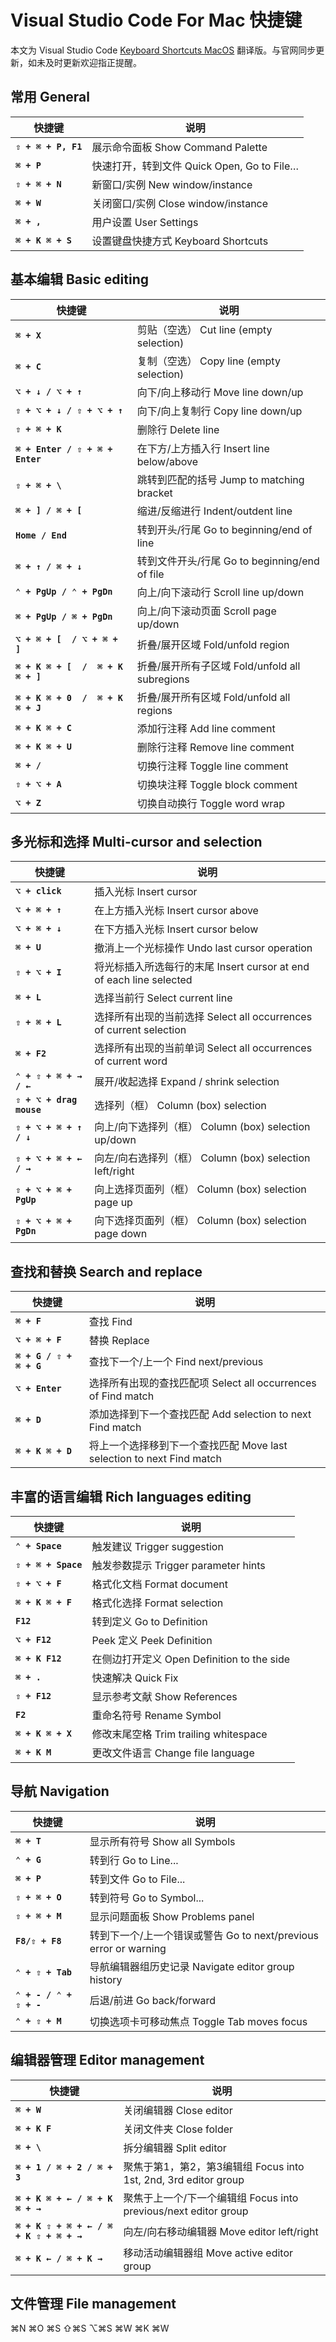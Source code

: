 # Visual Studio Code For Mac 快捷键

本文为 Visual Studio Code [Keyboard Shortcuts MacOS](https://code.visualstudio.com/shortcuts/keyboard-shortcuts-macos.pdf) 翻译版。与官网同步更新，如未及时更新欢迎指正提醒。

## 常用 General

| 快捷键 | 说明 |
| --- | --- |
| **`⇧ + ⌘ + P, F1`** | 展示命令面板 Show Command Palette |
| **`⌘ + P`** | 快速打开，转到文件 Quick Open, Go to File… |
| **`⇧ + ⌘ + N`** | 新窗口/实例 New window/instance |
| **`⌘ + W`** |  关闭窗口/实例 Close window/instance |
| **`⌘ + ,`** | 用户设置 User Settings |
| **`⌘ + K ⌘ + S`** | 设置键盘快捷方式 Keyboard Shortcuts |

## 基本编辑 Basic editing

| 快捷键 | 说明 |
| --- | --- |
| **`⌘ + X`** | 剪贴（空选） Cut line (empty selection) |
| **`⌘ + C`** | 复制（空选） Copy line (empty selection) |
| **`⌥ + ↓ / ⌥ + ↑`** | 向下/向上移动行 Move line down/up |
| **`⇧ + ⌥ + ↓ / ⇧ + ⌥ + ↑`** | 向下/向上复制行 Copy line down/up |
| **`⇧ + ⌘ + K`** | 删除行 Delete line |
| **`⌘ + Enter / ⇧ + ⌘ + Enter`**  | 在下方/上方插入行 Insert line below/above |
| **`⇧ + ⌘ + \`** | 跳转到匹配的括号 Jump to matching bracket |
| **`⌘ + ] / ⌘ + [`** | 缩进/反缩进行 Indent/outdent line |
| **`Home / End`** | 转到开头/行尾 Go to beginning/end of line |
| **`⌘ + ↑ / ⌘ + ↓`** | 转到文件开头/行尾 Go to beginning/end of file |
| **`⌃ + PgUp / ⌃ + PgDn`** | 向上/向下滚动行 Scroll line up/down |
| **`⌘ + PgUp / ⌘ + PgDn`** | 向上/向下滚动页面 Scroll page up/down |
| **`⌥ + ⌘ + [  / ⌥ + ⌘ + ]`** | 折叠/展开区域 Fold/unfold region |
| **`⌘ + K ⌘ + [  /  ⌘ + K ⌘ + ]`** | 折叠/展开所有子区域 Fold/unfold all subregions |
| **`⌘ + K ⌘ + 0  /  ⌘ + K ⌘ + J`** | 折叠/展开所有区域 Fold/unfold all regions |
| **`⌘ + K ⌘ + C`** | 添加行注释 Add line comment |
| **`⌘ + K ⌘ + U`** | 删除行注释 Remove line comment |
| **`⌘ + /`** | 切换行注释 Toggle line comment |
| **`⇧ + ⌥ + A`** | 切换块注释 Toggle block comment |
| **`⌥ + Z`** | 切换自动换行 Toggle word wrap |

## 多光标和选择 Multi-cursor and selection

| 快捷键 | 说明 |
| --- | --- |
| **`⌥ + click`** | 插入光标 Insert cursor |
| **`⌥ + ⌘ + ↑`** | 在上方插入光标 Insert cursor above |
| **`⌥ + ⌘ + ↓`** | 在下方插入光标 Insert cursor below |
| **`⌘ + U`** | 撤消上一个光标操作 Undo last cursor operation |
| **`⇧ + ⌥ + I`** | 将光标插入所选每行的末尾 Insert cursor at end of each line selected |
| **`⌘ + L`** | 选择当前行 Select current line |
| **`⇧ + ⌘ + L`** | 选择所有出现的当前选择 Select all occurrences of current selection |
| **`⌘ + F2`** | 选择所有出现的当前单词 Select all occurrences of current word |
| **`⌃ + ⇧ + ⌘ + → / ←`** | 展开/收起选择 Expand / shrink selection |
| **`⇧ + ⌥ + drag mouse`** | 选择列（框） Column (box) selection |
| **`⇧ + ⌥ + ⌘ + ↑ / ↓`** | 向上/向下选择列（框） Column (box) selection up/down |
| **`⇧ + ⌥ + ⌘ + ← / →`** | 向左/向右选择列（框） Column (box) selection left/right |
| **`⇧ + ⌥ + ⌘ + PgUp`** | 向上选择页面列（框） Column (box) selection page up |
| **`⇧ + ⌥ + ⌘ + PgDn`** | 向下选择页面列（框） Column (box) selection page down |

## 查找和替换 Search and replace

| 快捷键 | 说明 |
| --- | --- |
| **`⌘ + F`** | 查找 Find |
| **`⌥ + ⌘ + F`** | 替换 Replace |
| **`⌘ + G / ⇧ + ⌘ + G`** | 查找下一个/上一个 Find next/previous |
| **`⌥ + Enter`** | 选择所有出现的查找匹配项 Select all occurrences of Find match |
| **`⌘ + D`** | 添加选择到下一个查找匹配 Add selection to next Find match |
| **`⌘ + K ⌘ + D`** | 将上一个选择移到下一个查找匹配 Move last selection to next Find match |

## 丰富的语言编辑 Rich languages editing

| 快捷键 | 说明 |
| --- | --- |
| **`⌃ + Space`** | 触发建议 Trigger suggestion |
| **`⇧ + ⌘ + Space`** | 触发参数提示 Trigger parameter hints |
| **`⇧ + ⌥ + F`** | 格式化文档 Format document |
| **`⌘ + K ⌘ + F`** | 格式化选择 Format selection |
| **`F12`** | 转到定义 Go to Definition |
| **`⌥ + F12`** |  Peek 定义 Peek Definition |
| **`⌘ + K F12`** | 在侧边打开定义 Open Definition to the side |
| **`⌘ + .`** | 快速解决 Quick Fix |
| **`⇧ + F12`** | 显示参考文献 Show References |
| **`F2`** |  重命名符号 Rename Symbol |
| **`⌘ + K ⌘ + X`** | 修改末尾空格 Trim trailing whitespace |
| **`⌘ + K M`** | 更改文件语言 Change file language |

## 导航 Navigation

| 快捷键 | 说明 |
| --- | --- |
| **`⌘ + T`** | 显示所有符号 Show all Symbols |
| **`⌃ + G`** | 转到行 Go to Line... |
| **`⌘ + P`** | 转到文件 Go to File... |
| **`⇧ + ⌘ + O`** | 转到符号 Go to Symbol... |
| **`⇧ + ⌘ + M`** | 显示问题面板 Show Problems panel |
| **`F8/⇧ + F8`** | 转到下一个/上一个错误或警告 Go to next/previous error or warning |
| **`⌃ + ⇧ + Tab`** | 导航编辑器组历史记录 Navigate editor group history |
| **`⌃ + - / ⌃ + ⇧ + -`** | 后退/前进 Go back/forward |
| **`⌃ + ⇧ + M`** | 切换选项卡可移动焦点 Toggle Tab moves focus |

## 编辑器管理 Editor management

| 快捷键 | 说明 |
| --- | --- |
| **`⌘ + W`** | 关闭编辑器 Close editor |
| **`⌘ + K F`** | 关闭文件夹 Close folder |
| **`⌘ + \`** | 拆分编辑器 Split editor |
| **`⌘ + 1 / ⌘ + 2 / ⌘ + 3`** | 聚焦于第1，第2，第3编辑组 Focus into 1st, 2nd, 3rd editor group |
| **`⌘ + K ⌘ + ← / ⌘ + K ⌘ + →`** | 聚焦于上一个/下一个编辑组 Focus into previous/next editor group |
| **`⌘ + K ⇧ + ⌘ + ← / ⌘ + K ⇧ + ⌘ + →`** | 向左/向右移动编辑器 Move editor left/right |
| **`⌘ + K ← / ⌘ + K →`** | 移动活动编辑器组 Move active editor group |

## 文件管理 File management

⌘N
⌘O
⌘S
⇧⌘S
⌥⌘S
⌘W
⌘K ⌘W
